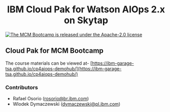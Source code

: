 
<h1 align="center">
IBM Cloud Pak for Watson AIOps 2.x on Skytap
</h1>

<p align="left">
    <a href="https://github.com/ibm-garage-tsa/cp4mcm-demohub/blob/master/LICENSE">
    <img src="https://img.shields.io/badge/license-Apache--2.0-blue.svg" alt="The MCM Bootcamp is released under the Apache-2.0 license" />
  </a>
</p>

## Cloud Pak for MCM Bootcamp

The course materials can be viewed at- [https://ibm-garage-tsa.github.io/cp4aiops-demohub/](https://ibm-garage-tsa.github.io/cp4aiops-demohub/)


### Contributors

- Rafael Osorio (rosorio@br.ibm.com)
- Wlodek Dymaczewski (dymaczewski@pl.ibm.com)
